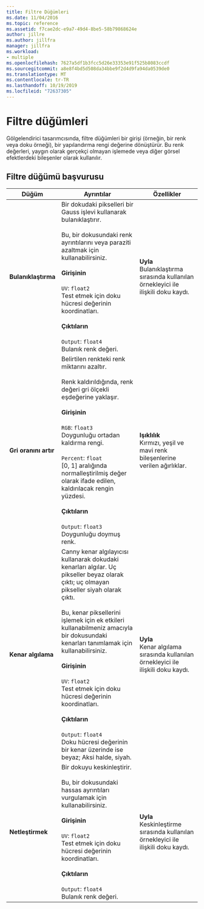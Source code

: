 ```yaml
---
title: Filtre Düğümleri
ms.date: 11/04/2016
ms.topic: reference
ms.assetid: f7cae2dc-e9a7-49d4-8be5-58b79868624e
author: jillre
ms.author: jillfra
manager: jillfra
ms.workload:
- multiple
ms.openlocfilehash: 7627a5df1b3fcc5d26e33353e91f525b8083ccdf
ms.sourcegitcommit: a8e8f4bd5d508da34bbe9f2d4d9fa94da0539de0
ms.translationtype: MT
ms.contentlocale: tr-TR
ms.lasthandoff: 10/19/2019
ms.locfileid: "72637305"
---
```

# <a name="filter-nodes"></a>Filtre düğümleri

Gölgelendirici tasarımcısında, filtre düğümleri bir girişi (örneğin, bir renk veya doku örneği), bir yapılandırma rengi değerine dönüştürür. Bu renk değerleri, yaygın olarak gerçekçi olmayan işlemede veya diğer görsel efektlerdeki bileşenler olarak kullanılır.

## <a name="filter-node-reference"></a>Filtre düğümü başvurusu

|Düğüm|Ayrıntılar|Özellikler|
|----------|-------------|----------------|
|**Bulanıklaştırma**|Bir dokudaki pikselleri bir Gauss işlevi kullanarak bulanıklaştırır.<br /><br /> Bu, bir dokusundaki renk ayrıntılarını veya paraziti azaltmak için kullanabilirsiniz.<br /><br /> **Girişinin**<br /><br /> `UV`: `float2`<br /> Test etmek için doku hücresi değerinin koordinatları.<br /><br /> **Çıktıların**<br /><br /> `Output`: `float4`<br /> Bulanık renk değeri.|**Uyla**<br /> Bulanıklaştırma sırasında kullanılan örnekleyici ile ilişkili doku kaydı.|
|**Gri oranını artır**|Belirtilen renkteki renk miktarını azaltır.<br /><br /> Renk kaldırıldığında, renk değeri gri ölçekli eşdeğerine yaklaşır.<br /><br /> **Girişinin**<br /><br /> `RGB`: `float3`<br /> Doygunluğu ortadan kaldırma rengi.<br /><br /> `Percent`: `float`<br /> [0, 1] aralığında normalleştirilmiş değer olarak ifade edilen, kaldırılacak rengin yüzdesi.<br /><br /> **Çıktıların**<br /><br /> `Output`: `float3`<br /> Doygunluğu doymuş renk.|**Işıklılık**<br /> Kırmızı, yeşil ve mavi renk bileşenlerine verilen ağırlıklar.|
|**Kenar algılama**|Canny kenar algılayıcısı kullanarak dokudaki kenarları algılar. Uç pikseller beyaz olarak çıktı; uç olmayan pikseller siyah olarak çıktı.<br /><br /> Bu, kenar piksellerini işlemek için ek etkileri kullanabilmeniz amacıyla bir dokusundaki kenarları tanımlamak için kullanabilirsiniz.<br /><br /> **Girişinin**<br /><br /> `UV`: `float2`<br /> Test etmek için doku hücresi değerinin koordinatları.<br /><br /> **Çıktıların**<br /><br /> `Output`: `float4`<br /> Doku hücresi değerinin bir kenar üzerinde ise beyaz; Aksi halde, siyah.|**Uyla**<br /> Kenar algılama sırasında kullanılan örnekleyici ile ilişkili doku kaydı.|
|**Netleştirmek**|Bir dokuyu keskinleştirir.<br /><br /> Bu, bir dokusundaki hassas ayrıntıları vurgulamak için kullanabilirsiniz.<br /><br /> **Girişinin**<br /><br /> `UV`: `float2`<br /> Test etmek için doku hücresi değerinin koordinatları.<br /><br /> **Çıktıların**<br /><br /> `Output`: `float4`<br /> Bulanık renk değeri.|**Uyla**<br /> Keskinleştirme sırasında kullanılan örnekleyici ile ilişkili doku kaydı.|